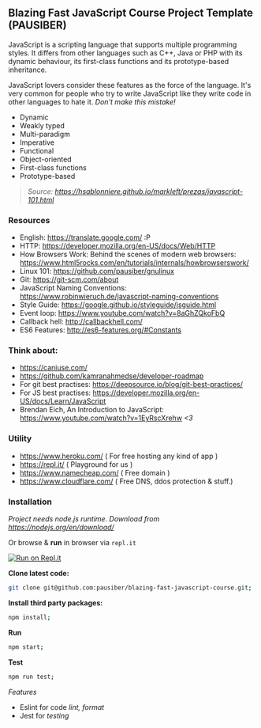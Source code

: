 Blazing Fast JavaScript Course Project Template (PAUSIBER)
---

JavaScript is a scripting language that supports multiple programming styles. It differs from other languages such as C++, Java or PHP with its dynamic behaviour, its first-class functions and its prototype-based inheritance.

JavaScript lovers consider these features as the force of the language. It's very common for people who try to write JavaScript like they write code in other languages to hate it. *Don't make this mistake!*

* Dynamic
* Weakly typed
* Multi-paradigm
* Imperative
* Functional
* Object-oriented
* First-class functions
* Prototype-based

> *Source: https://hsablonniere.github.io/markleft/prezas/javascript-101.html*

### Resources

* English: https://translate.google.com/ :P
* HTTP: https://developer.mozilla.org/en-US/docs/Web/HTTP
* How Browsers Work: Behind the scenes of modern web browsers: https://www.html5rocks.com/en/tutorials/internals/howbrowserswork/
* Linux 101: https://github.com/pausiber/gnulinux
* Git: https://git-scm.com/about
* JavaScript Naming Conventions: https://www.robinwieruch.de/javascript-naming-conventions
* Style Guide: https://google.github.io/styleguide/jsguide.html
* Event loop: https://www.youtube.com/watch?v=8aGhZQkoFbQ
* Callback hell: http://callbackhell.com/
* ES6 Features: http://es6-features.org/#Constants

### Think about:
* https://caniuse.com/
* https://github.com/kamranahmedse/developer-roadmap
* For git best practises: https://deepsource.io/blog/git-best-practices/
* For JS best practises: https://developer.mozilla.org/en-US/docs/Learn/JavaScript
* Brendan Eich, An Introduction to JavaScript: https://www.youtube.com/watch?v=1EyRscXrehw *<3*

### Utility
* https://www.heroku.com/ ( For free hosting any kind of app )
* https://repl.it/ ( Playground for us )
* https://www.namecheap.com/ ( Free domain )
* https://www.cloudflare.com/ ( Free DNS, ddos protection & stuff.)


### Installation

*Project needs node.js runtime. Download from https://nodejs.org/en/download/*

Or browse & **run** in browser via `repl.it`

[![Run on Repl.it](https://repl.it/badge/github/pausiber/blazing-fast-javascript-course)](https://repl.it/github/pausiber/blazing-fast-javascript-course)

**Clone latest code:**

```bash
git clone git@github.com:pausiber/blazing-fast-javascript-course.git;
```

**Install third party packages:**

```bash
npm install;
```

**Run**

```bash
npm start;
```

**Test**

```bash
npm run test;
```

*Features*

- Eslint for code *lint, format*
- Jest for *testing*
